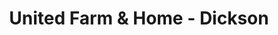 ---
title: "United Farm & Home - Dickson"
url: /dickson/united-farm-and-home-dickson/
shop: agrarian
---